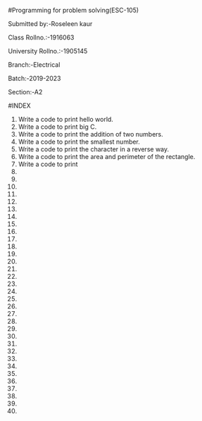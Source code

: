 
#Programming for problem solving(ESC-105)

Submitted by:-Roseleen kaur

Class Rollno.:-1916063

University Rollno.:-1905145

Branch:-Electrical

Batch:-2019-2023

Section:-A2



#INDEX
1. Write a code to print hello world.
2. Write a code to print big C.
3. Write a code to print the addition of two numbers.
4. Write a code to print the smallest number.
5. Write a code to print the character in a reverse way.
6. Write a code to print the area and perimeter of the rectangle.
7. Write a code to print 
8.
9.
10.
11.
12.
13.
14.
15.
16.
17.
18.
19.
20.
21.
22.
23.
24.
25.
26.
27.
28.
29.
30.
31.
32.
33.
34.
35.
36.
37.
38.
39.
40.





